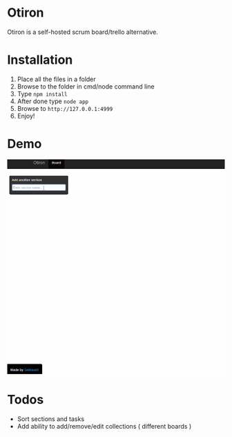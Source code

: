 Otiron
======

Otiron is a self-hosted scrum board/trello alternative.

Installation
=====
1. Place all the files in a folder
2. Browse to the folder in cmd/node command line
3. Type `npm install`
4. After done type `node app`
5. Browse to `http://127.0.0.1:4999`
6. Enjoy!

Demo
======
![Demo of usage](demo.gif)

Todos
=====
- Sort sections and tasks
- Add ability to add/remove/edit collections ( different boards )
